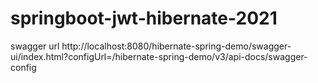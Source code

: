 # springboot-jwt-hibernate-2021
swagger url http://localhost:8080/hibernate-spring-demo/swagger-ui/index.html?configUrl=/hibernate-spring-demo/v3/api-docs/swagger-config
